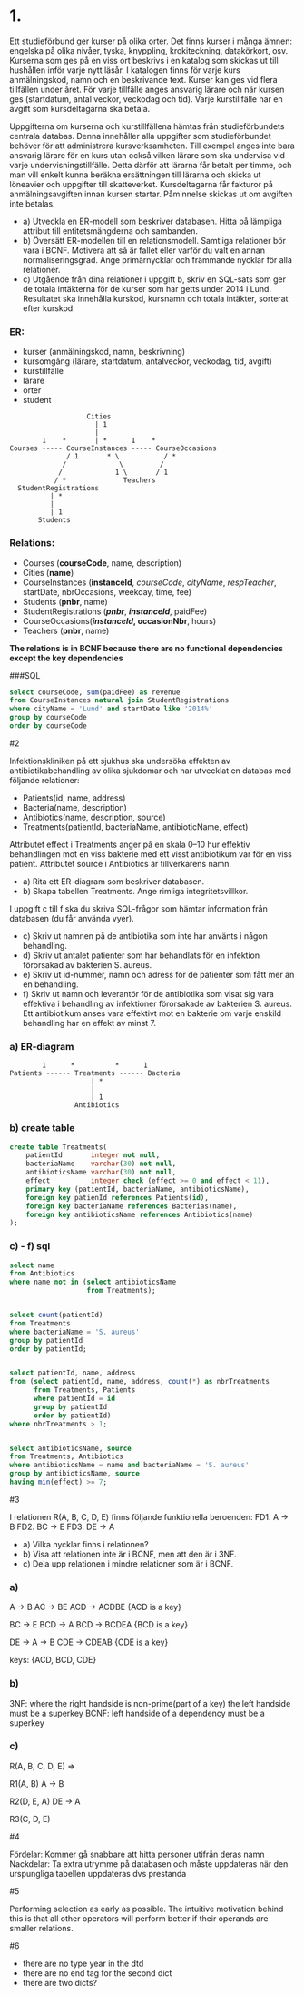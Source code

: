# 1. 

Ett studieförbund ger kurser på olika orter. Det finns kurser i många ämnen: engelska på olika
nivåer, tyska, knyppling, krokiteckning, datakörkort, osv. Kurserna som ges på en viss ort beskrivs
i en katalog som skickas ut till hushållen inför varje nytt läsår. I katalogen finns för varje kurs
anmälningskod, namn och en beskrivande text. Kurser kan ges vid flera tillfällen under året. För
varje tillfälle anges ansvarig lärare och när kursen ges (startdatum, antal veckor, veckodag och tid).
Varje kurstillfälle har en avgift som kursdeltagarna ska betala.

Uppgifterna om kurserna och kurstillfällena hämtas från studieförbundets centrala databas.
Denna innehåller alla uppgifter som studieförbundet behöver för att administrera kursverksamheten.
Till exempel anges inte bara ansvarig lärare för en kurs utan också vilken lärare som ska undervisa
vid varje undervisningstillfälle. Detta därför att lärarna får betalt per timme, och man vill enkelt
kunna beräkna ersättningen till lärarna och skicka ut löneavier och uppgifter till skatteverket.
Kursdeltagarna får fakturor på anmälningsavgiften innan kursen startar. Påminnelse skickas ut
om avgiften inte betalas.
* a) Utveckla en ER-modell som beskriver databasen. Hitta på lämpliga attribut till entitetsmängderna och sambanden.
* b) Översätt ER-modellen till en relationsmodell. Samtliga relationer bör vara i BCNF. Motivera att så är fallet eller varför du valt en annan normaliseringsgrad. Ange primärnycklar och främmande nycklar för alla relationer.
* c) Utgående från dina relationer i uppgift b, skriv en SQL-sats som ger de totala intäkterna för de kurser som har getts under 2014 i Lund. Resultatet ska innehålla kurskod, kursnamn och totala intäkter, sorterat efter kurskod.

### ER:

* kurser (anmälningskod, namn, beskrivning)
* kursomgång (lärare, startdatum, antalveckor, veckodag, tid, avgift)
* kurstillfälle
* lärare
* orter
* student

```
                   Cities
                     | 1
                     |
        1    *       | *      1    *
Courses ----- CourseInstances ----- CourseOccasions
              / 1       * \           / *
             /             \         /
            /             1 \       / 1
           / *              Teachers
  StudentRegistrations
          | *
          |
          | 1
       Students
```

### Relations:
* Courses (**courseCode**, name, description)
* Cities (**name**)
* CourseInstances (**instanceId**, _courseCode_, _cityName_, _respTeacher_, startDate, nbrOccasions, weekday, time, fee)
* Students (**pnbr**, name)
* StudentRegistrations (**_pnbr_**, **_instanceId_**, paidFee)
* CourseOccasions(**_instanceId_, occasionNbr**, hours)
* Teachers (**pnbr**, name)

**The relations is in BCNF because there are no functional dependencies except the key dependencies**

###SQL

```sql
select courseCode, sum(paidFee) as revenue
from CourseInstances natural join StudentRegistrations
where cityName = 'Lund' and startDate like '2014%'
group by courseCode
order by courseCode
```

#2

Infektionskliniken på ett sjukhus ska undersöka effekten av antibiotikabehandling av olika sjukdomar och har utvecklat en databas med följande relationer:

* Patients(id, name, address)
* Bacteria(name, description)
* Antibiotics(name, description, source)
* Treatments(patientId, bacteriaName, antibioticName, effect)

Attributet effect i Treatments anger på en skala 0–10 hur effektiv behandlingen mot en viss bakterie med ett visst antibiotikum var för en viss patient. Attributet source i Antibiotics är tillverkarens namn.

* a) Rita ett ER-diagram som beskriver databasen.
* b) Skapa tabellen Treatments. Ange rimliga integritetsvillkor.

I uppgift c till f ska du skriva SQL-frågor som hämtar information från databasen (du får använda vyer).

* c) Skriv ut namnen på de antibiotika som inte har använts i någon behandling.
* d) Skriv ut antalet patienter som har behandlats för en infektion förorsakad av bakterien S. aureus.
* e) Skriv ut id-nummer, namn och adress för de patienter som fått mer än en behandling.
* f) Skriv ut namn och leverantör för de antibiotika som visat sig vara effektiva i behandling av infektioner förorsakade av bakterien S. aureus. Ett antibiotikum anses vara effektivt mot en bakterie om varje enskild behandling har en effekt av minst 7.

### a) ER-diagram
```
        1      *          *      1
Patients ------ Treatments ------ Bacteria
                    | *
                    |
                    | 1
                Antibiotics
```

### b) create table
```sql
create table Treatments(
	patientId       integer not null,
	bacteriaName    varchar(30) not null,
	antibioticsName varchar(30) not null,
	effect          integer check (effect >= 0 and effect < 11),
	primary key (patientId, bacteriaName, antibioticsName),
	foreign key patienId references Patients(id),
	foreign key bacteriaName references Bacterias(name),
	foreign key antibioticsName references Antibiotics(name)
);
```

### c) - f) sql
```sql
select name
from Antibiotics
where name not in (select antibioticsName
                   from Treatments);


select count(patientId)
from Treatments
where bacteriaName = 'S. aureus'
group by patientId
order by patientId;


select patientId, name, address
from (select patientId, name, address, count(*) as nbrTreatments
      from Treatments, Patients
      where patientId = id
      group by patientId
      order by patientId)
where nbrTreatments > 1;


select antibioticsName, source
from Treatments, Antibiotics
where antibioticsName = name and bacteriaName = 'S. aureus'
group by antibioticsName, source
having min(effect) >= 7;
```

#3

I relationen R(A, B, C, D, E) finns följande funktionella beroenden:
FD1. A → B
FD2. BC → E
FD3. DE → A
* a) Vilka nycklar finns i relationen?
* b) Visa att relationen inte är i BCNF, men att den är i 3NF.
* c) Dela upp relationen i mindre relationer som är i BCNF.

### a)

A -> B
AC -> BE
ACD -> ACDBE
{ACD is a key}

BC -> E
BCD -> A
BCD -> BCDEA
{BCD is a key}

DE -> A -> B
CDE -> CDEAB
{CDE is a key}

keys: {ACD, BCD, CDE}

### b)
3NF: where the right handside is non-prime(part of a key) the left handside must be a superkey
BCNF: left handside of a dependency must be a superkey


### c)
R(A, B, C, D, E) =>

R1(A, B) A -> B

R2(D, E, A) DE -> A

R3(C, D, E)


#4

Fördelar: Kommer gå snabbare att hitta personer utifrån deras namn
Nackdelar: Ta extra utrymme på databasen och måste uppdateras när den urspungliga tabellen uppdateras dvs prestanda

#5

Performing selection as early as possible. The intuitive motivation
behind this is that all other operators will perform better if their operands
are smaller relations.

#6

* there are no type year in the dtd
* there are no end tag for the second dict
* there are two dicts?